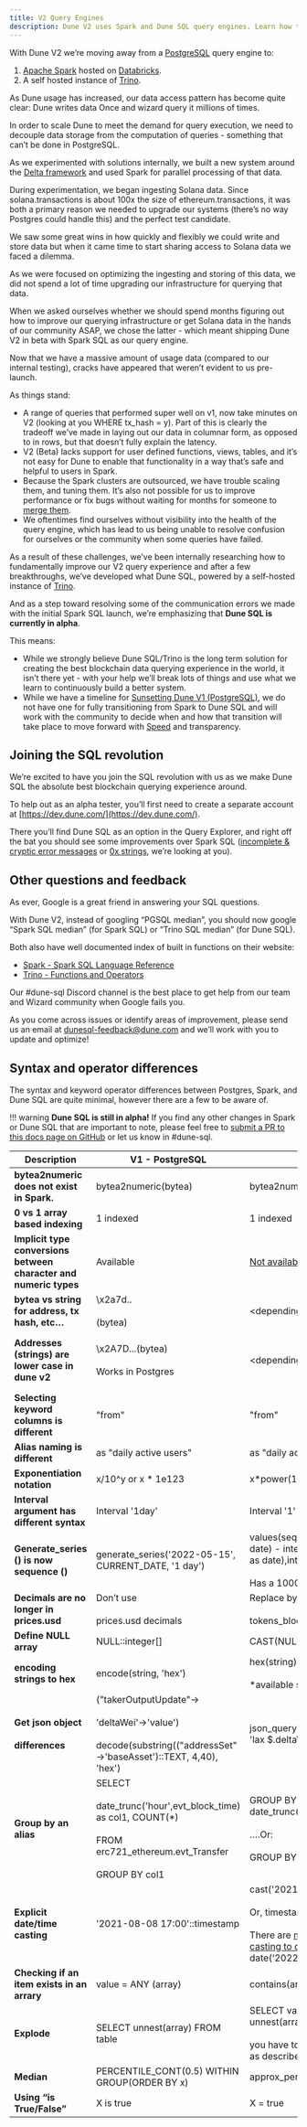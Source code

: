 ```yaml
---
title: V2 Query Engines
description: Dune V2 uses Spark and Dune SQL query engines. Learn how they work here!
--- 
```


With Dune V2 we’re moving away from a [PostgreSQL](https://www.postgresql.org/) query engine to:

1. [Apache Spark](https://www.databricks.com/glossary/what-is-apache-spark) hosted on [Databricks](https://docs.databricks.com/getting-started/introduction/index.html).
2. A self hosted instance of [Trino](https://trino.io/). 

As Dune usage has increased, our data access pattern has become quite clear: Dune writes data Once and wizard query it millions of times.

In order to scale Dune to meet the demand for query execution, we need to decouple data storage from the computation of queries - something that can’t be done in PostgreSQL.

As we experimented with solutions internally, we built a new system around the [Delta framework](https://delta.io/) and used Spark for parallel processing of that data.

During experimentation, we began ingesting Solana data. Since solana.transactions is about 100x the size of ethereum.transactions, it was both a primary reason we needed to upgrade our systems (there’s no way Postgres could handle this) and the perfect test candidate.

We saw some great wins in how quickly and flexibly we could write and store data but when it came time to start sharing access to Solana data we faced a dilemma.

As we were focused on optimizing the ingesting and storing of this data, we did not spend a lot of time upgrading our infrastructure for querying that data.

When we asked ourselves whether we should spend months figuring out how to improve our querying infrastructure or get Solana data in the hands of our community ASAP, we chose the latter - which meant shipping Dune V2 in beta with Spark SQL as our query engine.

Now that we have a massive amount of usage data (compared to our internal testing), cracks have appeared that weren’t evident to us pre-launch.

As things stand:

* A range of queries that performed super well on v1, now take minutes on V2 (looking at you WHERE tx_hash = y). Part of this is clearly the tradeoff we’ve made in laying out our data in columnar form, as opposed to in rows, but that doesn’t fully explain the latency.
* V2 (Beta) lacks support for user defined functions, views, tables, and it’s not easy for Dune to enable that functionality in a way that’s safe and helpful to users in Spark.
* Because the Spark clusters are outsourced, we have trouble scaling them, and tuning them. It’s also not possible for us to improve performance or fix bugs without waiting for months for someone to [merge them](https://github.com/delta-io/delta/pull/1210).
* We oftentimes find ourselves without visibility into the health of the query engine, which has lead to us being unable to resolve confusion for ourselves or the community when some queries have failed.

As a result of these challenges, we’ve been internally researching how to fundamentally improve our V2 query experience and after a few breakthroughs, we’ve developed what Dune SQL, powered by a self-hosted instance of [Trino](https://trino.io/). 

And as a step toward resolving some of the communication errors we made with the initial Spark SQL launch, we’re emphasizing that **Dune SQL is currently in alpha**.

This means:

* While we strongly believe Dune SQL/Trino is the long term solution for creating the best blockchain data querying experience in the world, it isn’t there yet - with your help we’ll break lots of things and use what we learn to continuously build a better system.
* While we have a timeline for [Sunsetting Dune V1 (PostgreSQL)](../v1-sunsetting.md), we do not have one for fully transitioning from Spark to Dune SQL and will work with the community to decide when and how that transition will take place to move forward with [Speed](https://www.notion.so/Values-and-working-at-Dune-7efdcec2298a4913aaef8067b25820df#ffc480bf5c5e4e38a1c53d2fb9926e3e) and transparency.

## Joining the SQL revolution

We’re excited to have you join the SQL revolution with us as we make Dune SQL the absolute best blockchain querying experience around.

To help out as an alpha tester, you’ll first need to create a separate account at [https://dev.dune.com/](https://dev.dune.com/).

There you’ll find Dune SQL as an option in the Query Explorer, and right off the bat you should see some improvements over Spark SQL ([incomplete & cryptic error messages](https://dev.dune.com/queries/59553) or [0x strings](https://dev.dune.com/queries/59390), we’re looking at you).

## Other questions and feedback

As ever, Google is a great friend in answering your SQL questions.

With Dune V2, instead of googling “PGSQL median”, you should now google “Spark SQL median” (for Spark SQL) or “Trino SQL median” (for Dune SQL). 

Both also have well documented index of built in functions on their website:

* [Spark - Spark SQL Language Reference](https://spark.apache.org/docs/latest/sql-programming-guide.html)
* [Trino - Functions and Operators](https://trino.io/docs/current/functions.html)

Our #dune-sql Discord channel is the best place to get help from our team and Wizard community when Google fails you.

As you come across issues or identify areas of improvement, please send us an email at [dunesql-feedback@dune.com](mailto:dunesql-feedback@dune.com) and we’ll work with you to update and optimize!


## Syntax and operator differences

The syntax and keyword operator differences between Postgres, Spark, and Dune SQL are quite minimal, however there are a few to be aware of.

!!! warning
    **Dune SQL is still in alpha!** If you find any other changes in Spark or Dune SQL that are important to note, please feel free to [submit a PR to this docs page on GitHub](https://github.com/duneanalytics/docs/edit/master/docs/reference/dune-v2/query-engine.md) or let us know in #dune-sql.


| **Description** | **V1 - PostgreSQL** | **V2 - Dune SQL** | **V2 - Spark SQL** |
| --- | --- | --- | --- |
| **bytea2numeric does not exist in Spark.** | bytea2numeric(bytea) | bytea2numeric(string) | bytea2numeric_v2(string) |
| **0 vs 1 array based indexing** | 1 indexed | 1 indexed | 0 indexed |
| **Implicit type conversions between character and numeric types** | Available | [Not available](https://trino.io/docs/current/functions/conversion.html) | Available |
| **bytea vs string for address, tx hash, etc…** | \\x2a7d..<br><br>(bytea) | <depending on [bytearray outcome](https://docs.google.com/document/d/1X47-aJs6Yw0h-HZD9O2q1Hs6H1yGZZfOM2E47sPh05M/edit#heading=h.wz929gyolmil)> | 0x2a7d...<br><br>(string) |
| **Addresses (strings) are lower case in dune v2** | \\x2A7D...(bytea)<br><br>Works in Postgres | <depending on [bytearray outcome](https://docs.google.com/document/d/1X47-aJs6Yw0h-HZD9O2q1Hs6H1yGZZfOM2E47sPh05M/edit#heading=h.wz929gyolmil)> | 0x2a7d... (string)<br><br>Has to be lowercase in Spark.<br><br>Can be done via lower('0x2A7D...'). |
| **Selecting keyword columns is different** | "from" | "from" | \`from\` |
| **Alias naming is different** | as "daily active users" | as "daily active users" | as \`daily active user\` |
| **Exponentiation notation** | x/10^y or x * 1e123 | x\*power(10,y), or x \* 1e123 | x\*power(10,y) or x\*1e123 |
| **Interval argument has different syntax** | Interval '1day' | Interval '1' day | Interval '1 day' |
| **Generate_series () is now sequence ()** | generate\_series('2022-05-15', CURRENT\_DATE, '1 day') | values(sequence(cast('2022-01-01' as date) - interval '7' day,cast('2022-02-01' as date),interval '1' day))<br><br>Has a 10000 values limit. | explode(sequence(to\_date('2022-01-01'), to\_date('2022-02-01'), interval 1 day)) |
| **Decimals are no longer in prices.usd** | Don’t use<br><br>prices.usd decimals | Replace by<br><br>tokens_blockchain.erc20.decimals | Replace by prices.tokens decimals |
| **Define NULL array** | NULL::integer\[\] | CAST(NULL AS ARRAY&lt;int&gt;)) | CAST(NULL AS ARRAY&lt;int&gt;)) |
| **encoding strings to hex** | encode(string, 'hex') | hex(string)<br><br>*available soon | hex(string) |
| **Get json object**<br><br>**differences** | ("takerOutputUpdate"-><br><br>'deltaWei'->'value')<br><br>decode(substring(("addressSet"->'baseAsset')::TEXT, 4,40), 'hex') | json\_query(json\_query(takerOutputUpdate, 'lax $.deltaWei' omit quotes), 'lax $.value') | get\_json\_object(get\_json\_object(takerOutputUpdate,'\\(.deltaWei'),'\\).value')<br><br>'0x' |
| **Group by an alias** | SELECT<br><br>date\_trunc('hour',evt\_block_time) as col1, COUNT(*)<br><br>FROM erc721\_ethereum.evt\_Transfer<br><br>GROUP BY col1 | GROUP BY date\_trunc('hour',evt\_block_time)<br><br>….Or:<br><br>GROUP BY 1, 2 | Same as Postgres |
| **Explicit date/time casting** | '2021-08-08 17:00'::timestamp | cast('2021-08-08 17:00' as timestamp)<br><br>Or, timestamp '2021-08-08 17:00'<br><br>There are [many helper functions for casting to date/time types](https://trino.io/docs/current/functions/datetime.html?highlight=date), such as date(‘2022-01-01’) | cast('2021-08-08 17:00' as timestamp) |
| **Checking if an item exists in an arrary** | value = ANY (array) | contains(array,value) | array_contains(array, value) |
| **Explode** | SELECT unnest(array) FROM table | SELECT vals.val FROM table1, unnest(arrayFromTable1) as vals(val)<br><br>you have to use \`unnest\` with a \`cross join\`, as described in this [blog post](https://theleftjoin.com/how-to-explode-arrays-with-presto/). | SELECT explode(array) FROM table |
| **Median** | PERCENTILE_CONT(0.5) WITHIN GROUP(ORDER BY x) | approx_percentile(x, 0.5) | PERCENTILE_CONT(0.5) WITHIN GROUP(ORDER BY x) |
| **Using “is True/False”** | X is true | X = true | X is true |
